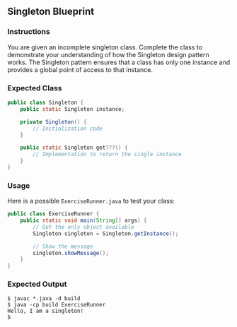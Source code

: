 ## Singleton Blueprint

### Instructions

You are given an incomplete singleton class. Complete the class to demonstrate your understanding of how the Singleton design pattern works. The Singleton pattern ensures that a class has only one instance and provides a global point of access to that instance.

### Expected Class

```java
public class Singleton {
    public static Singleton instance;

    private Singleton() {
        // Initialization code
    }

    public static Singleton get???() {
        // Implementation to return the single instance
    }
}
```

### Usage

Here is a possible `ExerciseRunner.java` to test your class:

```java
public class ExerciseRunner {
    public static void main(String[] args) {
        // Get the only object available
        Singleton singleton = Singleton.getInstance();

        // Show the message
        singleton.showMessage();
    }
}
```

### Expected Output

```shell
$ javac *.java -d build
$ java -cp build ExerciseRunner
Hello, I am a singleton!
$
```

